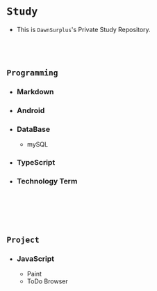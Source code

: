 # `Study`
 - This is `DawnSurplus`'s Private Study Repository.
</br></br>
</br></br>


## `Programming`
- ### Markdown
- ### Android
- ### DataBase
  - mySQL
- ### TypeScript
- ### Technology Term
</br></br>
</br></br>



## `Project`
- ### JavaScript
  - Paint
  - ToDo Browser
